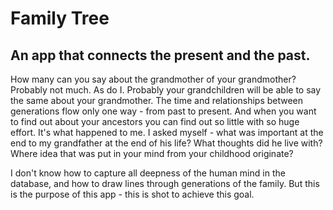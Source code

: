 # Family Tree

An app that connects the present and the past.
--

How many can you say about the grandmother of your grandmother? Probably not much. As do I. Probably your grandchildren will be able to say the same about your grandmother. The time and relationships between generations flow only one way - from past to present. And when you want to find out about your ancestors you can find out so little with so huge effort. It's what happened to me. I asked myself - what was important at the end to my grandfather at the end of his life? What thoughts did he live with? Where idea that was put in your mind from your childhood originate?

I don't know how to capture all deepness of the human mind in the database, and how to draw lines through generations of the family. But this is the purpose of this app - this is shot to achieve this goal.
